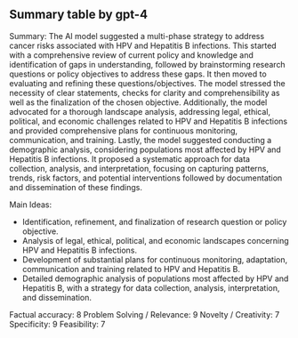 ## Summary table by gpt-4
Summary: 
The AI model suggested a multi-phase strategy to address cancer risks associated with HPV and Hepatitis B infections. This started with a comprehensive review of current policy and knowledge and identification of gaps in understanding, followed by brainstorming research questions or policy objectives to address these gaps. It then moved to evaluating and refining these questions/objectives. The model stressed the necessity of clear statements, checks for clarity and comprehensibility as well as the finalization of the chosen objective. Additionally, the model advocated for a thorough landscape analysis, addressing legal, ethical, political, and economic challenges related to HPV and Hepatitis B infections and provided comprehensive plans for continuous monitoring, communication, and training. Lastly, the model suggested conducting a demographic analysis, considering populations most affected by HPV and Hepatitis B infections. It proposed a systematic approach for data collection, analysis, and interpretation, focusing on capturing patterns, trends, risk factors, and potential interventions followed by documentation and dissemination of these findings.

Main Ideas: 
- Identification, refinement, and finalization of research question or policy objective.
- Analysis of legal, ethical, political, and economic landscapes concerning HPV and Hepatitis B infections.
- Development of substantial plans for continuous monitoring, adaptation, communication and training related to HPV and Hepatitis B.
- Detailed demographic analysis of populations most affected by HPV and Hepatitis B, with a strategy for data collection, analysis, interpretation, and dissemination.

Factual accuracy: 8
Problem Solving / Relevance: 9
Novelty / Creativity: 7
Specificity: 9
Feasibility: 7